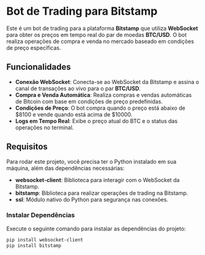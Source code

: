 # Bot de Trading para Bitstamp

Este é um bot de trading para a plataforma **Bitstamp** que utiliza **WebSocket** para obter os preços em tempo real do par de moedas **BTC/USD**. O bot realiza operações de compra e venda no mercado baseado em condições de preço específicas.

## Funcionalidades

- **Conexão WebSocket**: Conecta-se ao WebSocket da Bitstamp e assina o canal de transações ao vivo para o par **BTC/USD**.
- **Compra e Venda Automática**: Realiza compras e vendas automáticas de Bitcoin com base em condições de preço predefinidas.
- **Condições de Preço**: O bot compra quando o preço está abaixo de $8100 e vende quando está acima de $10000.
- **Logs em Tempo Real**: Exibe o preço atual do BTC e o status das operações no terminal.

## Requisitos

Para rodar este projeto, você precisa ter o Python instalado em sua máquina, além das dependências necessárias:

- **websocket-client**: Biblioteca para interagir com o WebSocket da Bitstamp.
- **bitstamp**: Biblioteca para realizar operações de trading na Bitstamp.
- **ssl**: Módulo nativo do Python para segurança nas conexões.

### Instalar Dependências

Execute o seguinte comando para instalar as dependências do projeto:

```bash
pip install websocket-client
pip install bitstamp
